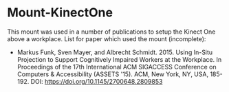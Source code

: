 # Mount-KinectOne

This mount was used in a number of publications to setup the Kinect One above a workplace. List for paper which used the mount (incomplete):

* Markus Funk, Sven Mayer, and Albrecht Schmidt. 2015. Using In-Situ Projection to Support Cognitively Impaired Workers at the Workplace. In Proceedings of the 17th International ACM SIGACCESS Conference on Computers & Accessibility (ASSETS '15). ACM, New York, NY, USA, 185-192. DOI: https://doi.org/10.1145/2700648.2809853
